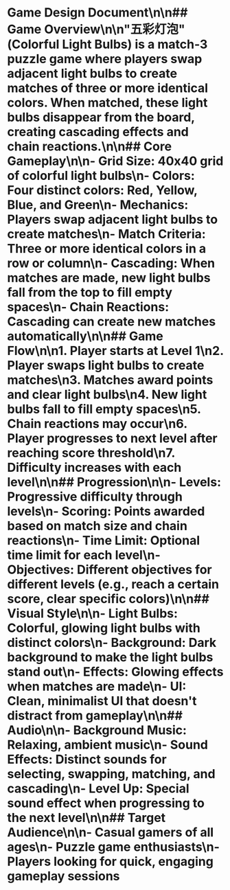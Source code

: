 # Game Design Document\n\n## Game Overview\n\n"五彩灯泡" (Colorful Light Bulbs) is a match-3 puzzle game where players swap adjacent light bulbs to create matches of three or more identical colors. When matched, these light bulbs disappear from the board, creating cascading effects and chain reactions.\n\n## Core Gameplay\n\n- **Grid Size**: 40x40 grid of colorful light bulbs\n- **Colors**: Four distinct colors: Red, Yellow, Blue, and Green\n- **Mechanics**: Players swap adjacent light bulbs to create matches\n- **Match Criteria**: Three or more identical colors in a row or column\n- **Cascading**: When matches are made, new light bulbs fall from the top to fill empty spaces\n- **Chain Reactions**: Cascading can create new matches automatically\n\n## Game Flow\n\n1. Player starts at Level 1\n2. Player swaps light bulbs to create matches\n3. Matches award points and clear light bulbs\n4. New light bulbs fall to fill empty spaces\n5. Chain reactions may occur\n6. Player progresses to next level after reaching score threshold\n7. Difficulty increases with each level\n\n## Progression\n\n- **Levels**: Progressive difficulty through levels\n- **Scoring**: Points awarded based on match size and chain reactions\n- **Time Limit**: Optional time limit for each level\n- **Objectives**: Different objectives for different levels (e.g., reach a certain score, clear specific colors)\n\n## Visual Style\n\n- **Light Bulbs**: Colorful, glowing light bulbs with distinct colors\n- **Background**: Dark background to make the light bulbs stand out\n- **Effects**: Glowing effects when matches are made\n- **UI**: Clean, minimalist UI that doesn't distract from gameplay\n\n## Audio\n\n- **Background Music**: Relaxing, ambient music\n- **Sound Effects**: Distinct sounds for selecting, swapping, matching, and cascading\n- **Level Up**: Special sound effect when progressing to the next level\n\n## Target Audience\n\n- Casual gamers of all ages\n- Puzzle game enthusiasts\n- Players looking for quick, engaging gameplay sessions
